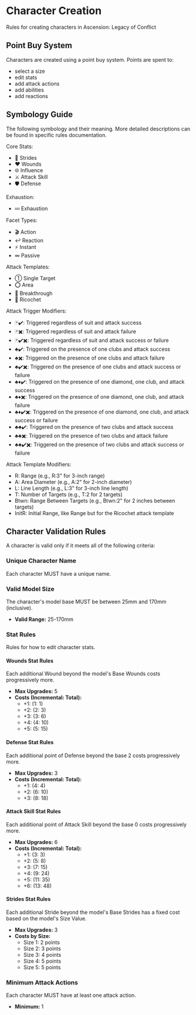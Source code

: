 # Character Creation

Rules for creating characters in Ascension: Legacy of Conflict

## Point Buy System

Characters are created using a point buy system. Points are spent to:

- select a size
- edit stats
- add attack actions
- add abilities
- add reactions

## Symbology Guide

The following symbology and their meaning. More detailed descriptions can be found in specific rules documentation.

Core Stats:

- 👟 Strides
- ❤️ Wounds
- 🌐 Influence
- ⚔️ Attack Skill
- 🛡️ Defense

Exhaustion:

- 💤 Exhaustion

Facet Types:

- 🎬 Action
- ↩️ Reaction
- ⚡️ Instant
- ∞ Passive

Attack Templates:

- ① Single Target
- ⭕ Area
- 📏 Breakthrough
- 🔗 Ricochet

Attack Trigger Modifiers:

- 🃏✔️: Triggered regardless of suit and attack success
- 🃏✖️: Triggered regardless of suit and attack failure
- 🃏✔️✖️: Triggered regardless of suit and attack success or failure
- ♣️✔️: Triggered on the presence of one clubs and attack success
- ♣️✖️: Triggered on the presence of one clubs and attack failure
- ♣️✔️✖️: Triggered on the presence of one clubs and attack success or failure
- ♣️♦️✔️: Triggered on the presence of one diamond, one club, and attack success
- ♣️♦️✖️: Triggered on the presence of one diamond, one club, and attack failure
- ♣️♦️✔️✖️: Triggered on the presence of one diamond, one club, and attack success or failure
- ♣️♣️✔️: Triggered on the presence of two clubs and attack success
- ♣️♣️✖️: Triggered on the presence of two clubs and attack failure
- ♣️♣️✔️✖️: Triggered on the presence of two clubs and attack success or failure

Attack Template Modifiers:

- R: Range (e.g., R:3" for 3-inch range)
- A: Area Diameter (e.g., A:2" for 2-inch diameter)
- L: Line Length (e.g., L:3" for 3-inch line length)
- T: Number of Targets (e.g., T:2 for 2 targets)
- Btwn: Range Between Targets (e.g., Btwn:2" for 2 inches between targets)
- InitR: Initial Range, like Range but for the Ricochet attack template

## Character Validation Rules

A character is valid only if it meets all of the following criteria:

### Unique Character Name

Each character MUST have a unique name.

### Valid Model Size

The character's model base MUST be between 25mm and 170mm (inclusive).

- **Valid Range:** 25-170mm

### Stat Rules

Rules for how to edit character stats.

#### Wounds Stat Rules

Each additional Wound beyond the model's Base Wounds costs progressively more.

- **Max Upgrades:** 5
- **Costs (Incremental: Total):**
  - +1: (1: 1)
  - +2: (2: 3)
  - +3: (3: 6)
  - +4: (4: 10)
  - +5: (5: 15)

#### Defense Stat Rules

Each additional point of Defense beyond the base 2 costs progressively more.

- **Max Upgrades:** 3
- **Costs (Incremental: Total):**
  - +1: (4: 4)
  - +2: (6: 10)
  - +3: (8: 18)

#### Attack Skill Stat Rules

Each additional point of Attack Skill beyond the base 0 costs progressively more.

- **Max Upgrades:** 6
- **Costs (Incremental: Total):**
  - +1: (3: 3)
  - +2: (5: 8)
  - +3: (7: 15)
  - +4: (9: 24)
  - +5: (11: 35)
  - +6: (13: 48)

#### Strides Stat Rules

Each additional Stride beyond the model's Base Strides has a fixed cost based on the model's Size Value.

- **Max Upgrades:** 3
- **Costs by Size:**
  - Size 1: 2 points
  - Size 2: 3 points
  - Size 3: 4 points
  - Size 4: 5 points
  - Size 5: 5 points

### Minimum Attack Actions

Each character MUST have at least one attack action.

- **Minimum:** 1
